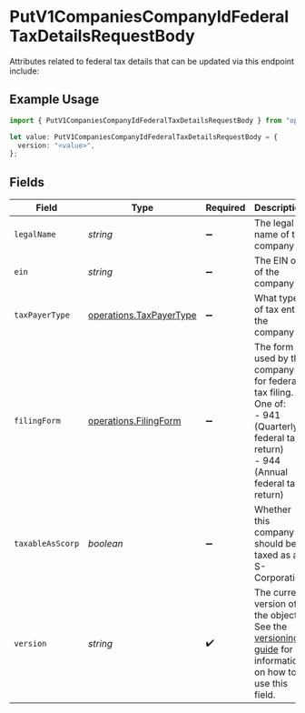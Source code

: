 # PutV1CompaniesCompanyIdFederalTaxDetailsRequestBody

Attributes related to federal tax details that can be updated via this endpoint include:

## Example Usage

```typescript
import { PutV1CompaniesCompanyIdFederalTaxDetailsRequestBody } from "openapi/models/operations";

let value: PutV1CompaniesCompanyIdFederalTaxDetailsRequestBody = {
  version: "<value>",
};
```

## Fields

| Field                                                                                                                                                                         | Type                                                                                                                                                                          | Required                                                                                                                                                                      | Description                                                                                                                                                                   |
| ----------------------------------------------------------------------------------------------------------------------------------------------------------------------------- | ----------------------------------------------------------------------------------------------------------------------------------------------------------------------------- | ----------------------------------------------------------------------------------------------------------------------------------------------------------------------------- | ----------------------------------------------------------------------------------------------------------------------------------------------------------------------------- |
| `legalName`                                                                                                                                                                   | *string*                                                                                                                                                                      | :heavy_minus_sign:                                                                                                                                                            | The legal name of the company                                                                                                                                                 |
| `ein`                                                                                                                                                                         | *string*                                                                                                                                                                      | :heavy_minus_sign:                                                                                                                                                            | The EIN of of the company                                                                                                                                                     |
| `taxPayerType`                                                                                                                                                                | [operations.TaxPayerType](../../models/operations/taxpayertype.md)                                                                                                            | :heavy_minus_sign:                                                                                                                                                            | What type of tax entity the company is                                                                                                                                        |
| `filingForm`                                                                                                                                                                  | [operations.FilingForm](../../models/operations/filingform.md)                                                                                                                | :heavy_minus_sign:                                                                                                                                                            | The form used by the company for federal tax filing. One of:<br/>- 941 (Quarterly federal tax return)<br/>- 944 (Annual federal tax return)                                   |
| `taxableAsScorp`                                                                                                                                                              | *boolean*                                                                                                                                                                     | :heavy_minus_sign:                                                                                                                                                            | Whether this company should be taxed as an S-Corporation                                                                                                                      |
| `version`                                                                                                                                                                     | *string*                                                                                                                                                                      | :heavy_check_mark:                                                                                                                                                            | The current version of the object. See the [versioning guide](https://docs.gusto.com/embedded-payroll/docs/versioning#object-layer) for information on how to use this field. |